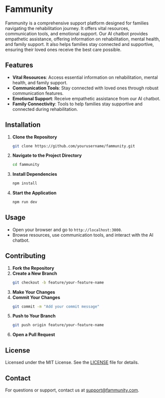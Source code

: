 # Fammunity

Fammunity is a comprehensive support platform designed for families navigating the rehabilitation journey. It offers vital resources, communication tools, and emotional support. Our AI chatbot provides empathetic assistance, offering information on rehabilitation, mental health, and family support. It also helps families stay connected and supportive, ensuring their loved ones receive the best care possible.

## Features
- **Vital Resources**: Access essential information on rehabilitation, mental health, and family support.
- **Communication Tools**: Stay connected with loved ones through robust communication features.
- **Emotional Support**: Receive empathetic assistance from our AI chatbot.
- **Family Connectivity**: Tools to help families stay supportive and connected during rehabilitation.

## Installation
1. **Clone the Repository**
   ```bash
   git clone https://github.com/yourusername/fammunity.git
   ```
2. **Navigate to the Project Directory**
   ```bash
   cd fammunity
   ```
3. **Install Dependencies**
   ```bash
   npm install
   ```
4. **Start the Application**
   ```bash
   npm run dev
   ```

## Usage
- Open your browser and go to `http://localhost:3000`.
- Browse resources, use communication tools, and interact with the AI chatbot.

## Contributing
1. **Fork the Repository**
2. **Create a New Branch**
   ```bash
   git checkout -b feature/your-feature-name
   ```
3. **Make Your Changes**
4. **Commit Your Changes**
   ```bash
   git commit -m "Add your commit message"
   ```
5. **Push to Your Branch**
   ```bash
   git push origin feature/your-feature-name
   ```
6. **Open a Pull Request**

## License
Licensed under the MIT License. See the [LICENSE](LICENSE) file for details.

## Contact
For questions or support, contact us at support@fammunity.com.
